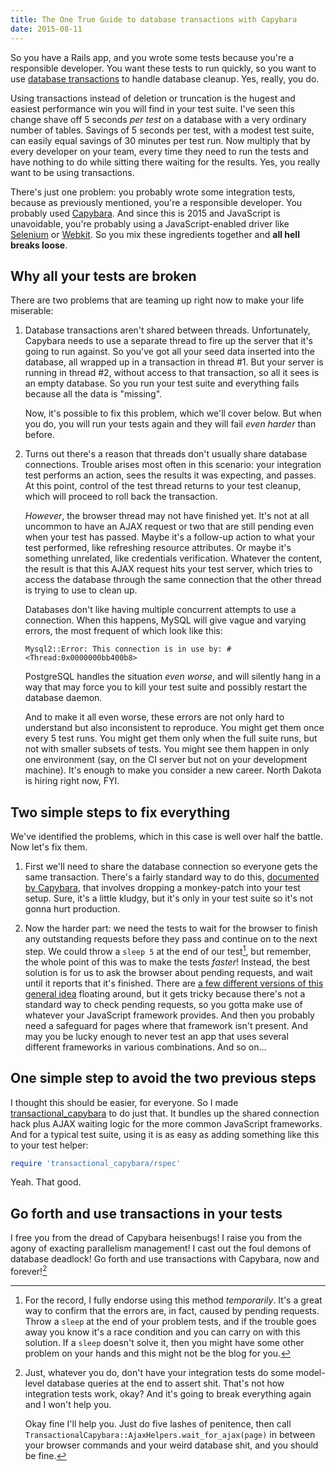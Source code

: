 ```yaml
---
title: The One True Guide to database transactions with Capybara
date: 2015-08-11
---
```


So you have a Rails app, and you wrote some tests because you're a responsible developer.
You want these tests to run quickly, so you want to use [database transactions] to handle database cleanup.
Yes, really, you do.

Using transactions instead of deletion or truncation is the hugest and easiest performance win you will find in your test suite.
I've seen this change shave off 5 seconds *per test* on a database with a very ordinary number of tables.
Savings of 5 seconds per test, with a modest test suite, can easily equal savings of 30 minutes per test run.
Now multiply that by every developer on your team, every time they need to run the tests and have nothing to do while sitting there waiting for the results.
Yes, you really want to be using transactions.

There's just one problem: you probably wrote some integration tests, because as previously mentioned, you're a responsible developer.
You probably used [Capybara].
And since this is 2015 and JavaScript is unavoidable, you're probably using a JavaScript-enabled driver like [Selenium] or [Webkit].
So you mix these ingredients together and **all hell breaks loose**.

## Why all your tests are broken ##

There are two problems that are teaming up right now to make your life miserable:

1.  Database transactions aren't shared between threads.
    Unfortunately, Capybara needs to use a separate thread to fire up the server that it's going to run against.
    So you've got all your seed data inserted into the database, all wrapped up in a transaction in thread #1.
    But your server is running in thread #2, without access to that transaction, so all it sees is an empty database.
    So you run your test suite and everything fails because all the data is "missing".

    Now, it's possible to fix this problem, which we'll cover below.
    But when you do, you will run your tests again and they will fail *even harder* than before.

2.  Turns out there's a reason that threads don't usually share database connections.
    Trouble arises most often in this scenario: your integration test performs an action, sees the results it was expecting, and passes.
    At this point, control of the test thread returns to your test cleanup, which will proceed to roll back the transaction.

    *However*, the browser thread may not have finished yet.
    It's not at all uncommon to have an AJAX request or two that are still pending even when your test has passed.
    Maybe it's a follow-up action to what your test performed, like refreshing resource attributes.
    Or maybe it's something unrelated, like credentials verification.
    Whatever the content, the result is that this AJAX request hits your test server, which tries to access the database through the same connection that the other thread is trying to use to clean up.

    Databases don't like having multiple concurrent attempts to use a connection.
    When this happens, MySQL will give vague and varying errors, the most frequent of which look like this:

    ```
    Mysql2::Error: This connection is in use by: #<Thread:0x0000000bb400b8>
    ```

    PostgreSQL handles the situation *even worse*, and will silently hang in a way that may force you to kill your test suite and possibly restart the database daemon.

    And to make it all even worse, these errors are not only hard to understand but also inconsistent to reproduce.
    You might get them once every 5 test runs.
    You might get them only when the full suite runs, but not with smaller subsets of tests.
    You might see them happen in only one environment (say, on the CI server but not on your development machine).
    It's enough to make you consider a new career.
    North Dakota is hiring right now, FYI.

## Two simple steps to fix everything ##

We've identified the problems, which in this case is well over half the battle.
Now let's fix them.

1. First we'll need to share the database connection so everyone gets the same transaction.
   There's a fairly standard way to do this, [documented by Capybara][capybara_shared_connection], that involves dropping a monkey-patch into your test setup.
   Sure, it's a little kludgy, but it's only in your test suite so it's not gonna hurt production.

2. Now the harder part: we need the tests to wait for the browser to finish any outstanding requests before they pass and continue on to the next step.
   We could throw a `sleep 5` at the end of our test[^1], but remember, the whole point of this was to make the tests *faster*!
   Instead, the best solution is for us to ask the browser about pending requests, and wait until it reports that it's finished.
   There are [a few different versions of this general idea][ajax_waiting] floating around, but it gets tricky because there's not a standard way to check pending requests, so you gotta make use of whatever your JavaScript framework provides.
   And then you probably need a safeguard for pages where that framework isn't present.
   And may you be lucky enough to never test an app that uses several different frameworks in various combinations.
   And so on…

## One simple step to avoid the two previous steps ##

I thought this should be easier, for everyone.
So I made [transactional_capybara] to do just that.
It bundles up the shared connection hack plus AJAX waiting logic for the more common JavaScript frameworks.
And for a typical test suite, using it is as easy as adding something like this to your test helper:

```ruby
require 'transactional_capybara/rspec'
```

Yeah.
That good.

## Go forth and use transactions in your tests ##

I free you from the dread of Capybara heisenbugs!
I raise you from the agony of exacting parallelism management!
I cast out the foul demons of database deadlock!
Go forth and use transactions with Capybara, now and forever![^2]

[database transactions]: http://api.rubyonrails.org/v3.2.8/classes/ActiveRecord/Fixtures.html#label-Transactional+Fixtures
[Capybara]: https://jnicklas.github.io/capybara/
[Webkit]: https://github.com/thoughtbot/capybara-webkit
[Selenium]: https://github.com/seleniumhq/selenium
[capybara_shared_connection]: https://github.com/jnicklas/capybara/blob/2.4.4/README.md#transactions-and-database-setup
[ajax_waiting]: https://robots.thoughtbot.com/automatically-wait-for-ajax-with-capybara
[transactional_capybara]: https://github.com/iangreenleaf/transactional_capybara

[^1]: For the record, I fully endorse using this method *temporarily*.
      It's a great way to confirm that the errors are, in fact, caused by pending requests.
      Throw a `sleep` at the end of your problem tests, and if the trouble goes away you know it's a race condition and you can carry on with this solution.
      If a `sleep` doesn't solve it, then you might have some other problem on your hands and this might not be the blog for you.
[^2]: Just, whatever you do, don't have your integration tests do some model-level database queries at the end to assert shit.
      That's not how integration tests work, okay?
      And it's going to break everything again and I won't help you.

      Okay fine I'll help you.
      Just do five lashes of penitence, then call `TransactionalCapybara::AjaxHelpers.wait_for_ajax(page)` in between your browser commands and your weird database shit, and you should be fine.

